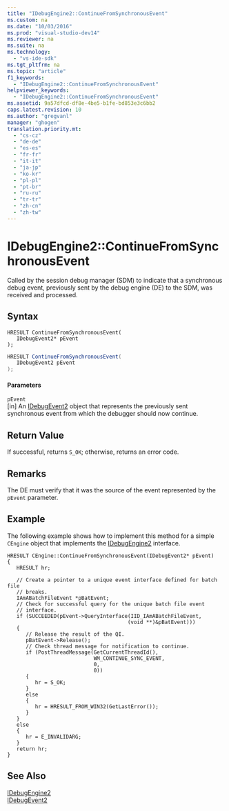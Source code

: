 ```yaml
---
title: "IDebugEngine2::ContinueFromSynchronousEvent"
ms.custom: na
ms.date: "10/03/2016"
ms.prod: "visual-studio-dev14"
ms.reviewer: na
ms.suite: na
ms.technology: 
  - "vs-ide-sdk"
ms.tgt_pltfrm: na
ms.topic: "article"
f1_keywords: 
  - "IDebugEngine2::ContinueFromSynchronousEvent"
helpviewer_keywords: 
  - "IDebugEngine2::ContinueFromSynchronousEvent"
ms.assetid: 9a57dfcd-df8e-4be5-b1fe-bd853e3c6bb2
caps.latest.revision: 10
ms.author: "gregvanl"
manager: "ghogen"
translation.priority.mt: 
  - "cs-cz"
  - "de-de"
  - "es-es"
  - "fr-fr"
  - "it-it"
  - "ja-jp"
  - "ko-kr"
  - "pl-pl"
  - "pt-br"
  - "ru-ru"
  - "tr-tr"
  - "zh-cn"
  - "zh-tw"
---
```

# IDebugEngine2::ContinueFromSynchronousEvent
Called by the session debug manager (SDM) to indicate that a synchronous debug event, previously sent by the debug engine (DE) to the SDM, was received and processed.  
  
## Syntax  
  
```cpp#  
HRESULT ContinueFromSynchronousEvent(   
   IDebugEvent2* pEvent  
);  
```  
  
```c#  
HRESULT ContinueFromSynchronousEvent(   
   IDebugEvent2 pEvent  
);  
```  
  
#### Parameters  
 `pEvent`  
 [in] An [IDebugEvent2](../extensibility/idebugevent2.md) object that represents the previously sent synchronous event from which the debugger should now continue.  
  
## Return Value  
 If successful, returns `S_OK`; otherwise, returns an error code.  
  
## Remarks  
 The DE must verify that it was the source of the event represented by the `pEvent` parameter.  
  
## Example  
 The following example shows how to implement this method for a simple `CEngine` object that implements the [IDebugEngine2](../extensibility/idebugengine2.md) interface.  
  
```cpp#  
HRESULT CEngine::ContinueFromSynchronousEvent(IDebugEvent2* pEvent)  
{  
   HRESULT hr;  
  
   // Create a pointer to a unique event interface defined for batch file  
   // breaks.    
   IAmABatchFileEvent *pBatEvent;  
   // Check for successful query for the unique batch file event  
   // interface.  
   if (SUCCEEDED(pEvent->QueryInterface(IID_IAmABatchFileEvent,  
                                       (void **)&pBatEvent)))  
   {  
      // Release the result of the QI.  
      pBatEvent->Release();  
      // Check thread message for notification to continue.  
      if (PostThreadMessage(GetCurrentThreadId(),  
                            WM_CONTINUE_SYNC_EVENT,  
                            0,  
                            0))  
      {    
         hr = S_OK;  
      }  
      else  
      {  
         hr = HRESULT_FROM_WIN32(GetLastError());  
      }  
   }  
   else  
   {  
      hr = E_INVALIDARG;  
   }  
   return hr;  
}  
```  
  
## See Also  
 [IDebugEngine2](../extensibility/idebugengine2.md)   
 [IDebugEvent2](../extensibility/idebugevent2.md)